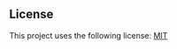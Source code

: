 
## License

This project uses the following license: [MIT](<https://choosealicense.com/licenses/mit/>)
